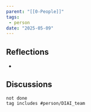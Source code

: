 ```yaml
---
parent: "[[0-People]]"
tags:
 - person
date: "2025-05-09"
---
```

## Reflections
* 
## Discussions
```tasks
not done
tag includes #person/DIAI_team
```
